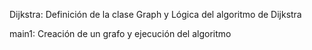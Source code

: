 
Dijkstra: Definición de la clase Graph y Lógica del algoritmo de Dijkstra

main1: Creación de un grafo y ejecución del algoritmo

